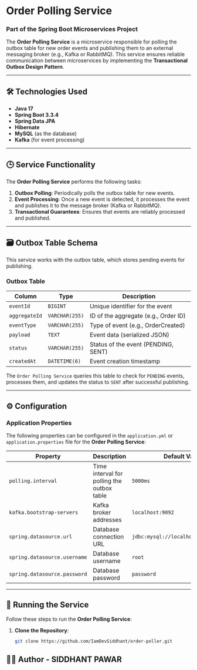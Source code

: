 # Order Polling Service

### Part of the Spring Boot Microservices Project

The **Order Polling Service** is a microservice responsible for polling the outbox table for new order events and publishing them to an external messaging broker (e.g., Kafka or RabbitMQ). This service ensures reliable communication between microservices by implementing the **Transactional Outbox Design Pattern**.

---

## 🛠️ **Technologies Used**

- **Java 17**
- **Spring Boot 3.3.4**
- **Spring Data JPA**
- **Hibernate**
- **MySQL** (as the database)
- **Kafka** (for event processing)

---

## 🕒 **Service Functionality**

The **Order Polling Service** performs the following tasks:

1. **Outbox Polling**: Periodically polls the outbox table for new events.
2. **Event Processing**: Once a new event is detected, it processes the event and publishes it to the message broker (Kafka or RabbitMQ).
3. **Transactional Guarantees**: Ensures that events are reliably processed and published.

---

## 🗃️ **Outbox Table Schema**

This service works with the outbox table, which stores pending events for publishing.

### Outbox Table

| Column        | Type          | Description                         |
|---------------|---------------|-------------------------------------|
| `eventId`     | `BIGINT`      | Unique identifier for the event     |
| `aggregateId` | `VARCHAR(255)`| ID of the aggregate (e.g., Order ID)|
| `eventType`   | `VARCHAR(255)`| Type of event (e.g., OrderCreated)  |
| `payload`     | `TEXT`        | Event data (serialized JSON)        |
| `status`      | `VARCHAR(255)`| Status of the event (PENDING, SENT) |
| `createdAt`   | `DATETIME(6)` | Event creation timestamp            |

The `Order Polling Service` queries this table to check for `PENDING` events, processes them, and updates the status to `SENT` after successful publishing.

---

## ⚙️ **Configuration**

### Application Properties

The following properties can be configured in the `application.yml` or `application.properties` file for the **Order Polling Service**:

| Property                        | Description                                  | Default Value |
|----------------------------------|----------------------------------------------|---------------|
| `polling.interval`               | Time interval for polling the outbox table   | `5000ms`      |
| `kafka.bootstrap-servers`        | Kafka broker addresses                       | `localhost:9092` |
| `spring.datasource.url`          | Database connection URL                      | `jdbc:mysql://localhost:3306/orders` |
| `spring.datasource.username`     | Database username                            | `root`        |
| `spring.datasource.password`     | Database password                            | `password`    |

---

## 🏃 **Running the Service**

Follow these steps to run the **Order Polling Service**:

1. **Clone the Repository**:
   ```bash
   git clone https://github.com/IamDevSiddhant/order-poller.git
    ```

## ✍🏻 Author - SIDDHANT PAWAR
